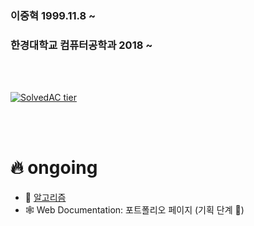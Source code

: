 ### 이중혁 1999.11.8 ~  
### 한경대학교 컴퓨터공학과 2018 ~  

<br/>
<br/>

[![SolvedAC tier](http://mazassumnida.wtf/api/v2/generate_badge?boj=wndgur2)](https://solved.ac/wndgur2)

<br/>
<br/>

# 🔥 ongoing
- 🧠 [알고리즘](https://github.com/leejunghyeokWN/study_algorithm)
- 🕸️ Web Documentation: 포트폴리오 페이지 (기획 단계 🐣)
